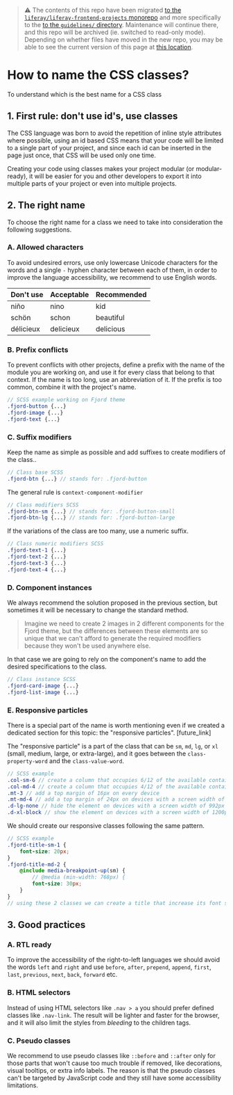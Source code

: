 > :warning: The contents of this repo have been migrated [to the `liferay/liferay-frontend-projects` monorepo](https://github.com/liferay/liferay-frontend-projects) and more specifically to the [to the `guidelines/` directory](https://github.com/liferay/liferay-frontend-projects/tree/master/guidelines). Maintenance will continue there, and this repo will be archived (ie. switched to read-only mode). Depending on whether files have moved in the new repo, you may be able to see the current version of this page at [this location](https://github.com/liferay/liferay-frontend-projects/tree/master/guidelines/css/how_to_name_the_css_classes.md).

# How to name the CSS classes?

To understand which is the best name for a CSS class

## 1. First rule: don't use id's, use classes

The CSS language was born to avoid the repetition of inline style attributes where possible, using an id based CSS means that your code will be limited to a single part of your project, and since each id can be inserted in the page just once, that CSS will be used only one time.

Creating your code using classes makes your project modular (or modular-ready), it will be easier for you and other developers to export it into multiple parts of your project or even into multiple projects.

## 2. The right name

To choose the right name for a class we need to take into consideration the following suggestions.

### A. Allowed characters

To avoid undesired errors, use only lowercase Unicode characters for the words and a single `-` hyphen character between each of them, in order to improve the language accessibility, we recommend to use English words.

| Don't use | Acceptable | Recommended |
| --------- | ---------- | ----------- |
| niño      | nino       | kid         |
| schön     | schon      | beautiful   |
| délicieux | delicieux  | delicious   |

### B. Prefix conflicts

To prevent conflicts with other projects, define a prefix with the name of the module you are working on, and use it for every class that belong to that context. If the name is too long, use an abbreviation of it. If the prefix is too common, combine it with the project's name.

```scss
// SCSS example working on Fjord theme
.fjord-button {...}
.fjord-image {...}
.fjord-text {...}
```

### C. Suffix modifiers

Keep the name as simple as possible and add suffixes to create modifiers of the class..

```scss
// Class base SCSS
.fjord-btn {...} // stands for: .fjord-button
```

The general rule is `context-component-modifier`

```scss
// Class modifiers SCSS
.fjord-btn-sm {...} // stands for: .fjord-button-small
.fjord-btn-lg {...} // stands for: .fjord-button-large
```

If the variations of the class are too many, use a numeric suffix.

```scss
// Class numeric modifiers SCSS
.fjord-text-1 {...}
.fjord-text-2 {...}
.fjord-text-3 {...}
.fjord-text-4 {...}
```

### D. Component instances

We always recommend the solution proposed in the previous section, but sometimes it will be necessary to change the standard method.

> Imagine we need to create 2 images in 2 different components for the Fjord theme, but the differences between these elements are so unique that we can't afford to generate the required modifiers because they won't be used anywhere else.

In that case we are going to rely on the component's name to add the desired specifications to the class.

```scss
// Class instance SCSS
.fjord-card-image {...}
.fjord-list-image {...}
```

### E. Responsive particles

There is a special part of the name is worth mentioning even if we created a dedicated section for this topic: the "responsive particles". [future_link]

The "responsive particle" is a part of the class that can be `sm`, `md`, `lg`, or `xl` (small, medium, large, or extra-large), and it goes between the `class-property-word` and the `class-value-word`.

```scss
// SCSS example
.col-sm-6 // create a column that occupies 6/12 of the available container width on devices with a screen width of `576px` or above
.col-md-4 // create a column that occupies 4/12 of the available container width on devices with a screen width of 768px or above
.mt-3 // add a top margin of 16px on every device
.mt-md-4 // add a top margin of 24px on devices with a screen width of 768px or above
.d-lg-none // hide the element on devices with a screen width of 992px or above
.d-xl-block // show the element on devices with a screen width of 1200px or above
```

We should create our responsive classes following the same pattern.

```scss
// SCSS example
.fjord-title-sm-1 {
	font-size: 20px;
}
.fjord-title-md-2 {
	@include media-breakpoint-up(sm) {
		// @media (min-width: 768px) {
		font-size: 30px;
	}
}
// using these 2 classes we can create a title that increase its font size on devices with a screen width of 768px or above
```

## 3. Good practices

### A. RTL ready

To improve the accessibility of the right-to-left languages we should avoid the words `left` and `right` and use `before`, `after`, `prepend`, `append`, `first`, `last`, `previous`, `next`, `back`, `forward` etc.

### B. HTML selectors

Instead of using HTML selectors like `.nav > a` you should prefer defined classes like `.nav-link`. The result will be lighter and faster for the browser, and it will also limit the styles from _bleeding_ to the children tags.

### C. Pseudo classes

We recommend to use pseudo classes like `::before` and `::after` only for those parts that won't cause too much trouble if removed, like decorations, visual tooltips, or extra info labels. The reason is that the pseudo classes can't be targeted by JavaScript code and they still have some accessibility limitations.

